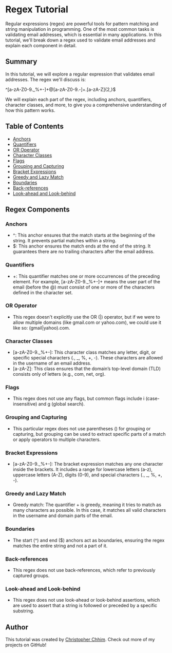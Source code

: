 # Regex Tutorial

Regular expressions (regex) are powerful tools for pattern matching and string manipulation in programming. One of the most common tasks is validating email addresses, which is essential in many applications. In this tutorial, we'll break down a regex used to validate email addresses and explain each component in detail.

## Summary

In this tutorial, we will explore a regular expression that validates email addresses. The regex we'll discuss is:

^[a-zA-Z0-9._%+-]+@[a-zA-Z0-9.-]+\.[a-zA-Z]{2,}$

We will explain each part of the regex, including anchors, quantifiers, character classes, and more, to give you a comprehensive understanding of how this pattern works.

## Table of Contents

- [Anchors](#anchors)
- [Quantifiers](#quantifiers)
- [OR Operator](#or-operator)
- [Character Classes](#character-classes)
- [Flags](#flags)
- [Grouping and Capturing](#grouping-and-capturing)
- [Bracket Expressions](#bracket-expressions)
- [Greedy and Lazy Match](#greedy-and-lazy-match)
- [Boundaries](#boundaries)
- [Back-references](#back-references)
- [Look-ahead and Look-behind](#look-ahead-and-look-behind)

## Regex Components

### Anchors

- ^: This anchor ensures that the match starts at the beginning of the string. It prevents partial matches within a string.
- $: This anchor ensures the match ends at the end of the string. It guarantees there are no trailing characters after the email address.

### Quantifiers

- +: This quantifier matches one or more occurrences of the preceding element. For example, [a-zA-Z0-9._%+-]+ means the user part of the email (before the @) must consist of one or more of the characters defined in the character set.

### OR Operator

- This regex doesn't explicitly use the OR (|) operator, but if we were to allow multiple domains (like gmail.com or yahoo.com), we could use it like so: (gmail|yahoo)\.com.

### Character Classes

- [a-zA-Z0-9._%+-]: This character class matches any letter, digit, or specific special characters (., _, %, +, -). These characters are allowed in the username of an email address.
- [a-zA-Z]: This class ensures that the domain’s top-level domain (TLD) consists only of letters (e.g., com, net, org).

### Flags

- This regex does not use any flags, but common flags include i (case-insensitive) and g (global search).

### Grouping and Capturing

- This particular regex does not use parentheses () for grouping or capturing, but grouping can be used to extract specific parts of a match or apply operators to multiple characters.

### Bracket Expressions

- [a-zA-Z0-9._%+-]: The bracket expression matches any one character inside the brackets. It includes a range for lowercase letters (a-z), uppercase letters (A-Z), digits (0-9), and special characters (., _, %, +, -).

### Greedy and Lazy Match

- Greedy match: The quantifier + is greedy, meaning it tries to match as many characters as possible. In this case, it matches all valid characters in the username and domain parts of the email.

### Boundaries

- The start (^) and end ($) anchors act as boundaries, ensuring the regex matches the entire string and not a part of it.

### Back-references

- This regex does not use back-references, which refer to previously captured groups.

### Look-ahead and Look-behind

- This regex does not use look-ahead or look-behind assertions, which are used to assert that a string is followed or preceded by a specific substring.

## Author

This tutorial was created by  [Christopher Chhim](https://github.com/Christopher-Chhim). Check out more of my projects on GitHub!  